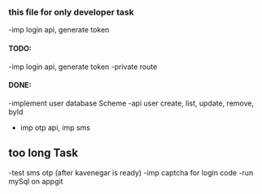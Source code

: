 ### this file for only developer task

-imp login api, generate token

#### TODO:

-imp login api, generate token
-private route

#### DONE:

-implement user database Scheme
-api user create, list, update, remove, byId

- imp otp api, imp sms

## too long Task

-test sms otp (after kavenegar is ready)
-imp captcha for login code
-run mySql on appgit
